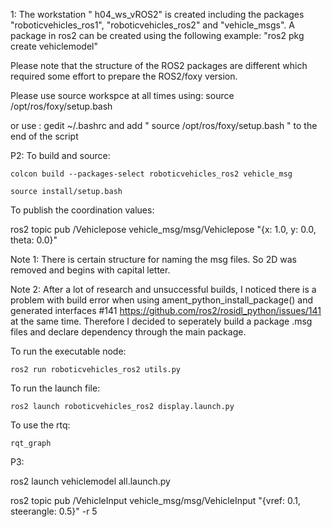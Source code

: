 
1: The workstation " h04_ws_vROS2" is created including the packages "roboticvehicles_ros1", "roboticvehicles_ros2" and "vehicle_msgs". A package in ros2 can be created using the following example:
    "ros2 pkg create vehiclemodel"

Please note that the structure of the ROS2 packages are different which required some effort to prepare the ROS2/foxy version.

Please use source workspce at all times using: source /opt/ros/foxy/setup.bash

or use : gedit ~/.bashrc    and add " source /opt/ros/foxy/setup.bash " to the end of the script

P2: 
To build and source:

    colcon build --packages-select roboticvehicles_ros2 vehicle_msg 
    
    source install/setup.bash 

To publish the coordination values: 

ros2 topic pub /Vehiclepose vehicle_msg/msg/Vehiclepose  "{x: 1.0, y: 0.0, theta: 0.0}"

Note 1: There is certain structure for naming the msg files. So 2D was removed and begins with capital letter.
    
Note 2: After a lot of research and unsuccessful builds, I noticed there is a problem with build error when using ament_python_install_package() and generated interfaces #141 
    https://github.com/ros2/rosidl_python/issues/141 at the same time. 
Therefore I decided to seperately build a package .msg files and declare dependency through the main package.

To run the executable node: 

    ros2 run roboticvehicles_ros2 utils.py

To run the launch file:

    ros2 launch roboticvehicles_ros2 display.launch.py

To use the rtq:

    rqt_graph


P3:

ros2 launch vehiclemodel all.launch.py

ros2 topic pub /VehicleInput vehicle_msg/msg/VehicleInput "{vref: 0.1, steerangle: 0.5}" -r 5






